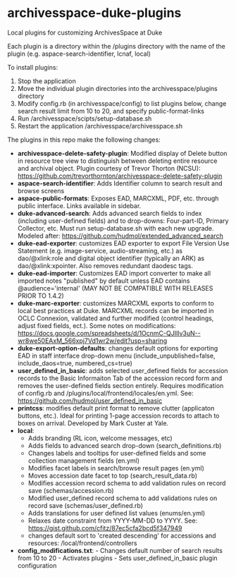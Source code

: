 # archivesspace-duke-plugins
Local plugins for customizing ArchivesSpace at Duke

Each plugin is a directory within the /plugins directory with the name of the plugin (e.g. aspace-search-identifier, lcnaf, local)

To install plugins:

   1. Stop the application
   2. Move the individual plugin directories into the archivesspace/plugins directory
   3. Modify config.rb (in archivesspace/config) to list plugins below, change search result limit from 10 to 20, and specify public-format-links
   4. Run /archivesspace/scipts/setup-database.sh
   5. Restart the application /archivesspace/archivesspace.sh

The plugins in this repo make the following changes:

- **archivesspace-delete-safety-plugin**: Modified display of Delete button in resource tree view to distinguish between deleting entire resource and archival object.  Plugin courtesy of Trevor Thorton (NCSU): https://github.com/trevorthornton/archivesspace-delete-safety-plugin
- **aspace-search-identifier**: Adds Identifier column to search result and browse screens
- **aspace-public-formats**: Exposes EAD, MARCXML, PDF, etc. through public interface.  Links available in sidebar.
- **duke-advanced-search**: Adds advanced search fields to index (including user-defined fields) and to drop-downs: Four-part-ID, Primary Collector, etc. Must run setup-database.sh with each new upgrade. Modeled after: https://github.com/hudmol/extended_advanced_search
- **duke-ead-exporter**: customizes EAD exporter to export File Version Use Statement (e.g. image-service, audio-streaming, etc.) as dao/@xlink:role and digital object identifier (typically an ARK) as dao/@xlink:xpointer. Also removes redundant daodesc tags.
- **duke-ead-importer**: Customizes EAD import converter to make all imported notes "published" by default unless EAD contains @audience='internal' (MAY NOT BE COMPATIBLE WITH RELEASES PRIOR TO 1.4.2)
- **duke-marc-exporter**: customizes MARCXML exports to conform to local best practices at Duke. MARCXML records can be imported in OCLC Connexion, validated and further modified (control headings, adjust fixed fields, ect.). Some notes on modifications: https://docs.google.com/spreadsheets/d/1OcnmC-QJIlIv3uN--wr8we50EAxM_566xpj7Vd1wr2w/edit?usp=sharing
- **duke-export-option-defaults**: changes default options for exporting EAD in staff interface drop-down menu (include_unpublished=false, include_daos=true, numbered_cs=true)
- **user_defined_in_basic**: adds selected user_defined fields for accession records to the Basic Informaiton Tab of the accession record form and removes the user-defined fields section entirely. Requires modification of config.rb and /plugins/local/frontend/locales/en.yml.  See: https://github.com/hudmol/user_defined_in_basic
- **printcss**: modifies default print format to remove clutter (applicaton buttons, etc.). Ideal for printing 1-page accession records to attach to boxes on arrival. Developed by Mark Custer at Yale.
- **local**:
     - Adds branding (RL icon, welcome messages, etc)
     - Adds fields to advanced search drop-down (search_definitions.rb)
     - Changes labels and tooltips for user-defined fields and some collection management fields (en.yml)
     - Modifies facet labels in search/browse result pages (en.yml)
     - Moves accession date facet to top (search_result_data.rb)
     - Modifies accession record schema to add validation rules on record save (schemas/accession.rb)
     - Modified user_defined record schema to add validations rules on record save (schemas/user_defined.rb)
     - Adds translations for user defined list values (enums/en.yml)
     - Relaxes date constraint from YYYY-MM-DD to YYYY. See: https://gist.github.com/cfitz/87ec5cfa2bcd5f347949
     - changes default sort to 'created descending' for accessions and resources: /local/frontend/controllers
- **config_modifications.txt**:
      - Changes default number of search results from 10 to 20
      - Activates plugins
      - Sets user_defined_in_basic plugin configuration
